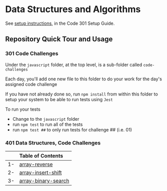 # Data Structures and Algorithms

See [setup instructions](https://codefellows.github.io/setup-guide/code-301/3-code-challenges), in the Code 301 Setup Guide.

## Repository Quick Tour and Usage

### 301 Code Challenges

Under the `javascript` folder, at the top level, is a sub-folder called `code-challenges`

Each day, you'll add one new file to this folder to do your work for the day's assigned code challenge

If you have not already done so, run `npm install` from within this folder to setup your system to be able to run tests using `Jest`

To run your tests

- Change to the `javascript` folder
- run `npm test` to run all of the tests
- run `npm test ##` to only run tests for challenge ## (i.e. 01)

### 401 Data Structures, Code Challenges

|   | Table of Contents  |
|:-:| :---               |
| 1-| [array-reverse](javascript/401-code-challenges/array-reverse)|
| 2-| [array-insert-shift](javascript/401-code-challenges/array-insert-shift)|
| 3-| [array-binary-search](javascript/401-code-challenges/array-binary-search)|

